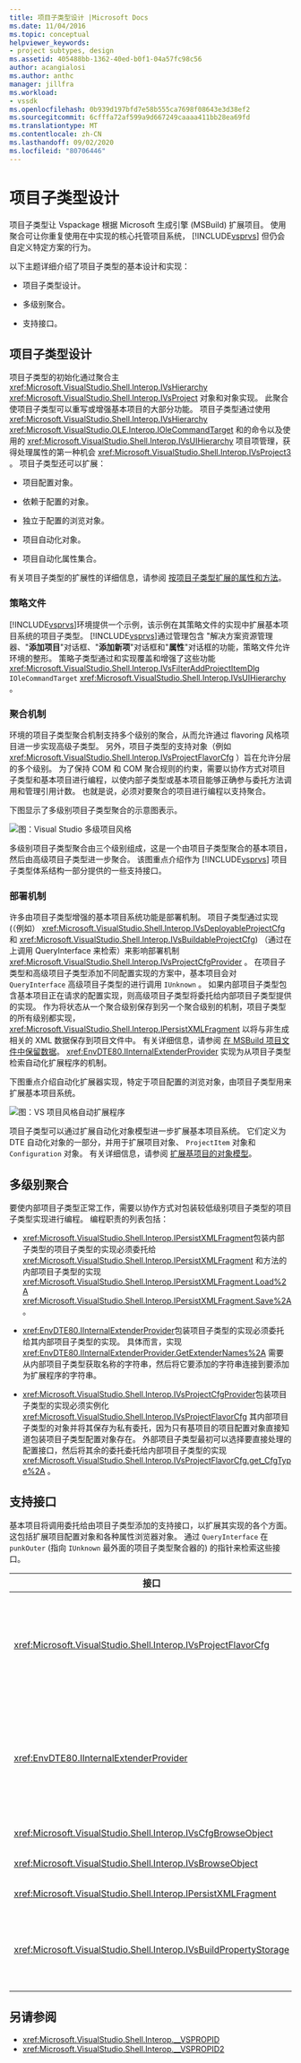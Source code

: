 ```yaml
---
title: 项目子类型设计 |Microsoft Docs
ms.date: 11/04/2016
ms.topic: conceptual
helpviewer_keywords:
- project subtypes, design
ms.assetid: 405488bb-1362-40ed-b0f1-04a57fc98c56
author: acangialosi
ms.author: anthc
manager: jillfra
ms.workload:
- vssdk
ms.openlocfilehash: 0b939d197bfd7e58b555ca7698f08643e3d38ef2
ms.sourcegitcommit: 6cfffa72af599a9d667249caaaa411bb28ea69fd
ms.translationtype: MT
ms.contentlocale: zh-CN
ms.lasthandoff: 09/02/2020
ms.locfileid: "80706446"
---
```

# <a name="project-subtypes-design"></a>项目子类型设计

项目子类型让 Vspackage 根据 Microsoft 生成引擎 (MSBuild) 扩展项目。 使用聚合可让你重复使用在中实现的核心托管项目系统， [!INCLUDE[vsprvs](../../code-quality/includes/vsprvs_md.md)] 但仍会自定义特定方案的行为。

 以下主题详细介绍了项目子类型的基本设计和实现：

- 项目子类型设计。

- 多级别聚合。

- 支持接口。

## <a name="project-subtype-design"></a>项目子类型设计

项目子类型的初始化通过聚合主 <xref:Microsoft.VisualStudio.Shell.Interop.IVsHierarchy> <xref:Microsoft.VisualStudio.Shell.Interop.IVsProject> 对象和对象实现。 此聚合使项目子类型可以重写或增强基本项目的大部分功能。 项目子类型通过使用 <xref:Microsoft.VisualStudio.Shell.Interop.IVsHierarchy> <xref:Microsoft.VisualStudio.OLE.Interop.IOleCommandTarget> 和的命令以及使用的 <xref:Microsoft.VisualStudio.Shell.Interop.IVsUIHierarchy> 项目项管理，获得处理属性的第一种机会 <xref:Microsoft.VisualStudio.Shell.Interop.IVsProject3> 。 项目子类型还可以扩展：

- 项目配置对象。

- 依赖于配置的对象。

- 独立于配置的浏览对象。

- 项目自动化对象。

- 项目自动化属性集合。

有关项目子类型的扩展性的详细信息，请参阅 [按项目子类型扩展的属性和方法](../../extensibility/internals/properties-and-methods-extended-by-project-subtypes.md)。

### <a name="policy-files"></a>策略文件

[!INCLUDE[vsprvs](../../code-quality/includes/vsprvs_md.md)]环境提供一个示例，该示例在其策略文件的实现中扩展基本项目系统的项目子类型。 [!INCLUDE[vsprvs](../../code-quality/includes/vsprvs_md.md)]通过管理包含 "解决方案资源管理器、"**添加项目**"对话框、"**添加新项**"对话框和"**属性**"对话框的功能，策略文件允许环境的整形。 策略子类型通过和实现覆盖和增强了这些功能 <xref:Microsoft.VisualStudio.Shell.Interop.IVsFilterAddProjectItemDlg> `IOleCommandTarget` <xref:Microsoft.VisualStudio.Shell.Interop.IVsUIHierarchy> 。

### <a name="aggregation-mechanism"></a>聚合机制

环境的项目子类型聚合机制支持多个级别的聚合，从而允许通过 flavoring 风格项目进一步实现高级子类型。 另外，项目子类型的支持对象（例如 <xref:Microsoft.VisualStudio.Shell.Interop.IVsProjectFlavorCfg> ）旨在允许分层的多个级别。 为了保持 COM 和 COM 聚合规则的约束，需要以协作方式对项目子类型和基本项目进行编程，以使内部子类型或基本项目能够正确参与委托方法调用和管理引用计数。 也就是说，必须对要聚合的项目进行编程以支持聚合。

下图显示了多级别项目子类型聚合的示意图表示。

![图：Visual Studio 多级项目风格](../../extensibility/internals/media/vs_multilevelprojectflavor.gif)

多级别项目子类型聚合由三个级别组成，这是一个由项目子类型聚合的基本项目，然后由高级项目子类型进一步聚合。 该图重点介绍作为 [!INCLUDE[vsprvs](../../code-quality/includes/vsprvs_md.md)] 项目子类型体系结构一部分提供的一些支持接口。

### <a name="deployment-mechanisms"></a>部署机制

许多由项目子类型增强的基本项目系统功能是部署机制。 项目子类型通过实现 (（例如） <xref:Microsoft.VisualStudio.Shell.Interop.IVsDeployableProjectCfg> 和 <xref:Microsoft.VisualStudio.Shell.Interop.IVsBuildableProjectCfg>) （通过在上调用 QueryInterface 来检索）来影响部署机制 <xref:Microsoft.VisualStudio.Shell.Interop.IVsProjectCfgProvider> 。 在项目子类型和高级项目子类型添加不同配置实现的方案中，基本项目会对 `QueryInterface` 高级项目子类型的进行调用 `IUnknown` 。 如果内部项目子类型包含基本项目正在请求的配置实现，则高级项目子类型将委托给内部项目子类型提供的实现。 作为将状态从一个聚合级别保存到另一个聚合级别的机制，项目子类型的所有级别都实现， <xref:Microsoft.VisualStudio.Shell.Interop.IPersistXMLFragment> 以将与非生成相关的 XML 数据保存到项目文件中。 有关详细信息，请参阅 [在 MSBuild 项目文件中保留数据](../../extensibility/internals/persisting-data-in-the-msbuild-project-file.md)。 <xref:EnvDTE80.IInternalExtenderProvider> 实现为从项目子类型检索自动化扩展程序的机制。

下图重点介绍自动化扩展器实现，特定于项目配置的浏览对象，由项目子类型用来扩展基本项目系统。

![图：VS 项目风格自动扩展程序](../../extensibility/internals/media/vs_projectflavorautoextender.gif)

项目子类型可以通过扩展自动化对象模型进一步扩展基本项目系统。 它们定义为 DTE 自动化对象的一部分，并用于扩展项目对象、 `ProjectItem` 对象和 `Configuration` 对象。 有关详细信息，请参阅 [扩展基项目的对象模型](../../extensibility/internals/extending-the-object-model-of-the-base-project.md)。

## <a name="multi-level-aggregation"></a>多级别聚合

要使内部项目子类型正常工作，需要以协作方式对包装较低级别项目子类型的项目子类型实现进行编程。 编程职责的列表包括：

- <xref:Microsoft.VisualStudio.Shell.Interop.IPersistXMLFragment>包装内部子类型的项目子类型的实现必须委托给 <xref:Microsoft.VisualStudio.Shell.Interop.IPersistXMLFragment> 和方法的内部项目子类型的实现 <xref:Microsoft.VisualStudio.Shell.Interop.IPersistXMLFragment.Load%2A> <xref:Microsoft.VisualStudio.Shell.Interop.IPersistXMLFragment.Save%2A> 。

- <xref:EnvDTE80.IInternalExtenderProvider>包装项目子类型的实现必须委托给其内部项目子类型的实现。 具体而言，实现 <xref:EnvDTE80.IInternalExtenderProvider.GetExtenderNames%2A> 需要从内部项目子类型获取名称的字符串，然后将它要添加的字符串连接到要添加为扩展程序的字符串。

- <xref:Microsoft.VisualStudio.Shell.Interop.IVsProjectCfgProvider>包装项目子类型的实现必须实例化 <xref:Microsoft.VisualStudio.Shell.Interop.IVsProjectFlavorCfg> 其内部项目子类型的对象并将其保存为私有委托，因为只有基项目的项目配置对象直接知道包装项目子类型配置对象存在。 外部项目子类型最初可以选择要直接处理的配置接口，然后将其余的委托委托给内部项目子类型的实现 <xref:Microsoft.VisualStudio.Shell.Interop.IVsProjectFlavorCfg.get_CfgType%2A> 。

## <a name="supporting-interfaces"></a>支持接口

基本项目将调用委托给由项目子类型添加的支持接口，以扩展其实现的各个方面。 这包括扩展项目配置对象和各种属性浏览器对象。 通过 `QueryInterface` 在 `punkOuter` (指向 `IUnknown` 最外面的项目子类型聚合器的) 的指针来检索这些接口。

|接口|项目子类型|
|---------------|---------------------|
|<xref:Microsoft.VisualStudio.Shell.Interop.IVsProjectFlavorCfg>|允许项目子类型执行以下操作：<br /><br /> -提供的实现 <xref:Microsoft.VisualStudio.Shell.Interop.IVsDeployableProjectCfg> 。<br />-通过允许项目子类型提供自己的实现来控制调试器的启动 <xref:Microsoft.VisualStudio.Shell.Interop.IVsDebuggableProjectCfg> 。<br />-通过 `DBGLAUNCH_DesignTimeExprEval` 在其实现中适当处理事例来禁用设计时表达式计算 <xref:Microsoft.VisualStudio.Shell.Interop.IVsDebuggableProjectCfg.QueryDebugLaunch%2A> 。|
|<xref:EnvDTE80.IInternalExtenderProvider>|允许项目子类型执行以下操作：<br /><br /> -扩展项目的， <xref:Microsoft.VisualStudio.Shell.Interop.__VSHPROPID.VSHPROPID_BrowseObject> 以添加或删除项目的独立于配置的属性。<br />-将项目自动化对象 (<xref:Microsoft.VisualStudio.Shell.Interop.__VSHPROPID.VSHPROPID_ExtObject>) 扩展。<br /><br /> 上面的属性值取自 <xref:Microsoft.VisualStudio.Shell.Interop.__VSHPROPID2> 枚举。|
|<xref:Microsoft.VisualStudio.Shell.Interop.IVsCfgBrowseObject>|允许项目子类型映射回 <xref:Microsoft.VisualStudio.Shell.Interop.IVsCfg> 给定的项目配置浏览对象的对象。|
|<xref:Microsoft.VisualStudio.Shell.Interop.IVsBrowseObject>|在 <xref:Microsoft.VisualStudio.Shell.Interop.IVsHierarchy> `VSITEMID` 给定项目配置浏览对象的情况下，允许项目子类型映射回或对象。|
|<xref:Microsoft.VisualStudio.Shell.Interop.IPersistXMLFragment>|允许项目子类型将任意 XML 结构化数据保存到项目文件中， ( .vbproj 或 .csproj) 。 此数据对 MSBuild 不可见。|
|<xref:Microsoft.VisualStudio.Shell.Interop.IVsBuildPropertyStorage>|允许项目子类型执行以下操作：<br /><br /> -添加要保存的新的 MSBuild 属性。<br />-从 MSBuild 中删除不必要的属性。<br />-查询 MSBuild 属性的当前值。<br />-更改 MSBuild 属性的当前值。|

## <a name="see-also"></a>另请参阅

- <xref:Microsoft.VisualStudio.Shell.Interop.__VSPROPID>
- <xref:Microsoft.VisualStudio.Shell.Interop.__VSPROPID2>
